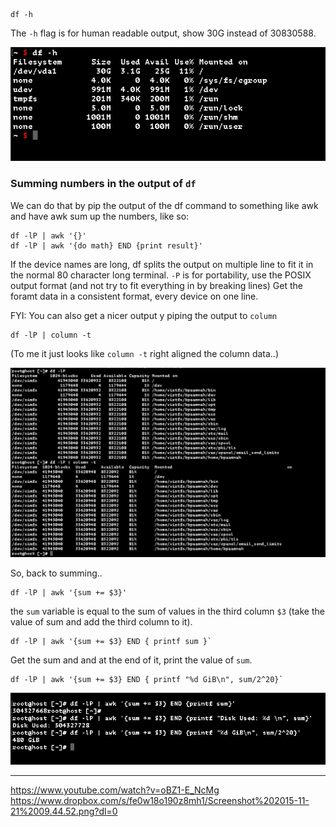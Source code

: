     df -h
  
The `-h` flag is for human readable output, show 30G instead of 30830588.

![Screenshot 2015-11-21 09.14.25.png](resources/26DB49AB2EA5FB9E9A93C01EFD1D1DA6.png)

### Summing numbers in the output of `df`
We can do that by pip the output of the df command to something like awk and have awk sum up the numbers, like so:

    df -lP | awk '{}'
    df -lP | awk '{do math} END {print result}'

If the device names are long, df splits the output on multiple line to fit it in the normal 80 character long terminal. `-P` is for portability, use the POSIX output format (and not try to fit everything in by breaking lines) Get the foramt data in a consistent format, every device on one line.

FYI: You can also get a nicer output y piping the output to `column`

    df -lP | column -t
(To me it just looks like `column -t` right aligned the column data..)

![Screenshot 2015-11-21 09.39.36.png](resources/FB4CC457C777D4234BAE8E07DFF75433.png)

So, back to summing..

    df -lP | awk '{sum += $3}'

the `sum` variable is equal to the sum of values in the third column `$3` (take the value of sum and add the third column to it).

    df -lP | awk '{sum += $3} END { printf sum }`

Get the sum and and at the end of it, print the value of `sum`.

    df -lP | awk '{sum += $3} END { printf "%d GiB\n", sum/2^20}`

![Screenshot 2015-11-21 09.50.59.png](resources/F9AB9531709B6AAB2FA3347E88A211EC.png)

---
https://www.youtube.com/watch?v=oBZ1-E_NcMg
https://www.dropbox.com/s/fe0w18o190z8mh1/Screenshot%202015-11-21%2009.44.52.png?dl=0